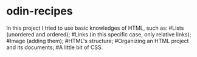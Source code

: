 # odin-recipes

In this project I tried to use basic knowledges of HTML, such as:
    #Lists (unordered and ordered);
    #Links (in this specific case, only relative links);
    #Image (adding them);
    #HTML's structure;
    #Organizing an HTML project and its documents;
    #A little bit of CSS.
